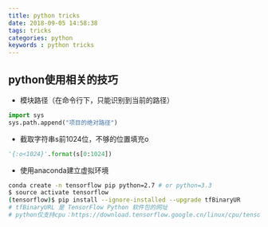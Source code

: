 ```yaml
---
title: python tricks
date: 2018-09-05 14:58:38
tags: tricks
categories: python
keywords : python tricks
---
```


## python使用相关的技巧
- 模块路径（在命令行下，只能识别到当前的路径）
```python
import sys
sys.path.append("项目的绝对路径")
```


- 截取字符串s前1024位，不够的位置填充o
```python
'{:o<1024}'.format(s[0:1024])
```

- 使用anaconda建立虚拟环境
```sh
conda create -n tensorflow pip python=2.7 # or python=3.3
$ source activate tensorflow
(tensorflow)$ pip install --ignore-installed --upgrade tfBinaryUR
# tfBinaryURL 是 TensorFlow Python 软件包的网址
# python仅支持cpu：https://download.tensorflow.google.cn/linux/cpu/tensorflow-1.8.0-cp36-cp36m-linux_x86_64.whl
```